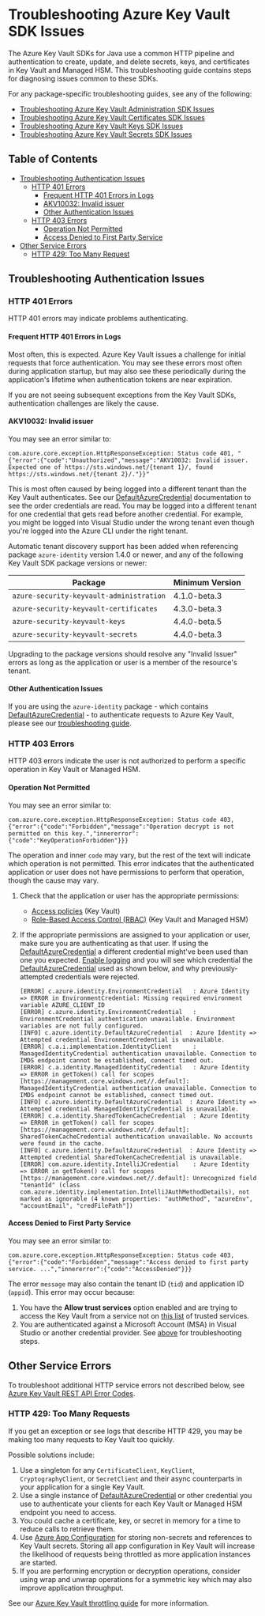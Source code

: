 # Troubleshooting Azure Key Vault SDK Issues
The Azure Key Vault SDKs for Java use a common HTTP pipeline and authentication to create, update, and delete secrets, keys, and certificates in Key Vault and Managed HSM. This troubleshooting guide contains steps for diagnosing issues common to these SDKs.

For any package-specific troubleshooting guides, see any of the following:

* [Troubleshooting Azure Key Vault Administration SDK Issues](https://github.com/Azure/azure-sdk-for-java/blob/main/sdk/keyvault/azure-security-keyvault-administration/TROUBLESHOOTING.md)
* [Troubleshooting Azure Key Vault Certificates SDK Issues](https://github.com/Azure/azure-sdk-for-java/blob/main/sdk/keyvault/azure-security-keyvault-certificates/TROUBLESHOOTING.md)
* [Troubleshooting Azure Key Vault Keys SDK Issues](https://github.com/Azure/azure-sdk-for-java/blob/main/sdk/keyvault/azure-security-keyvault-keys/TROUBLESHOOTING.md)
* [Troubleshooting Azure Key Vault Secrets SDK Issues](https://github.com/Azure/azure-sdk-for-java/blob/main/sdk/keyvault/azure-security-keyvault-secrets/TROUBLESHOOTING.md)

## Table of Contents
* [Troubleshooting Authentication Issues](#troubleshooting-authentication-issues)
    * [HTTP 401 Errors](#http-401-errors)
        * [Frequent HTTP 401 Errors in Logs](#frequent-http-401-errors-in-logs)
        * [AKV10032: Invalid issuer](#akv10032-invalid-issuer)
        * [Other Authentication Issues](#other-authentication-issues)
    * [HTTP 403 Errors](#http-403-errors)
        * [Operation Not Permitted](#operation-not-permitted)
        * [Access Denied to First Party Service](#access-denied-to-first-party-service)
* [Other Service Errors](#other-service-errors)
    * [HTTP 429: Too Many Request](#http-429-too-many-requests)

## Troubleshooting Authentication Issues
### HTTP 401 Errors
HTTP 401 errors may indicate problems authenticating.

#### Frequent HTTP 401 Errors in Logs
Most often, this is expected. Azure Key Vault issues a challenge for initial requests that force authentication. You may see these errors most often during application startup, but may also see these periodically during the application's lifetime when authentication tokens are near expiration.

If you are not seeing subsequent exceptions from the Key Vault SDKs, authentication challenges are likely the cause.

#### AKV10032: Invalid issuer
You may see an error similar to:

```text
com.azure.core.exception.HttpResponseException: Status code 401, "{"error":{"code":"Unauthorized","message":"AKV10032: Invalid issuer. Expected one of https://sts.windows.net/{tenant 1}/, found https://sts.windows.net/{tenant 2}/."}}"
```

This is most often caused by being logged into a different tenant than the Key Vault authenticates. See our [DefaultAzureCredential] documentation to see the order credentials are read. You may be logged into a different tenant for one credential that gets read before another credential. For example, you might be logged into Visual Studio under the wrong tenant even though you're logged into the Azure CLI under the right tenant.

Automatic tenant discovery support has been added when referencing package `azure-identity` version 1.4.0 or newer, and any of the following Key Vault SDK package versions or newer:

Package | Minimum Version
--- | ---
`azure-security-keyvault-administration` | 4.1.0-beta.3
`azure-security-keyvault-certificates` | 4.3.0-beta.3
`azure-security-keyvault-keys` | 4.4.0-beta.5
`azure-security-keyvault-secrets` | 4.4.0-beta.3

Upgrading to the package versions should resolve any "Invalid Issuer" errors as long as the application or user is a member of the resource's tenant.

#### Other Authentication Issues
If you are using the `azure-identity` package - which contains [DefaultAzureCredential] - to authenticate requests to Azure Key Vault, please see our [troubleshooting guide](https://github.com/Azure/azure-sdk-for-java/blob/main/sdk/identity/azure-identity/TROUBLESHOOTING.md).

### HTTP 403 Errors
HTTP 403 errors indicate the user is not authorized to perform a specific operation in Key Vault or Managed HSM.

#### Operation Not Permitted
You may see an error similar to:

```text
com.azure.core.exception.HttpResponseException: Status code 403, {"error":{"code":"Forbidden","message":"Operation decrypt is not permitted on this key.","innererror":{"code":"KeyOperationForbidden"}}}
```

The operation and inner `code` may vary, but the rest of the text will indicate which operation is not permitted. This error indicates that the authenticated application or user does not have permissions to perform that operation, though the cause may vary.

1. Check that the application or user has the appropriate permissions:
    * [Access policies](https://docs.microsoft.com/azure/key-vault/general/assign-access-policy) (Key Vault)
    * [Role-Based Access Control (RBAC)](https://docs.microsoft.com/azure/key-vault/general/rbac-guide) (Key Vault and Managed HSM)
2. If the appropriate permissions are assigned to your application or user, make sure you are authenticating as that user.
   If using the [DefaultAzureCredential] a different credential might've been used than one you expected.
   [Enable logging](https://docs.microsoft.com/azure/developer/java/sdk/logging-overview) and you will see which credential the [DefaultAzureCredential] used as shown below, and why previously-attempted credentials were rejected.

   ```text
   [ERROR] c.azure.identity.EnvironmentCredential   : Azure Identity => ERROR in EnvironmentCredential: Missing required environment variable AZURE_CLIENT_ID
   [ERROR] c.azure.identity.EnvironmentCredential   : EnvironmentCredential authentication unavailable. Environment variables are not fully configured.
   [INFO] c.azure.identity.DefaultAzureCredential  : Azure Identity => Attempted credential EnvironmentCredential is unavailable.
   [ERROR] c.a.i.implementation.IdentityClient      : ManagedIdentityCredential authentication unavailable. Connection to IMDS endpoint cannot be established, connect timed out.
   [ERROR] c.a.identity.ManagedIdentityCredential   : Azure Identity => ERROR in getToken() call for scopes [https://management.core.windows.net//.default]: ManagedIdentityCredential authentication unavailable. Connection to IMDS endpoint cannot be established, connect timed out.
   [INFO] c.azure.identity.DefaultAzureCredential  : Azure Identity => Attempted credential ManagedIdentityCredential is unavailable.
   [ERROR] c.a.identity.SharedTokenCacheCredential  : Azure Identity => ERROR in getToken() call for scopes [https://management.core.windows.net//.default]: SharedTokenCacheCredential authentication unavailable. No accounts were found in the cache.
   [INFO] c.azure.identity.DefaultAzureCredential  : Azure Identity => Attempted credential SharedTokenCacheCredential is unavailable.
   [ERROR] com.azure.identity.IntelliJCredential    : Azure Identity => ERROR in getToken() call for scopes [https://management.core.windows.net//.default]: Unrecognized field "tenantId" (class com.azure.identity.implementation.IntelliJAuthMethodDetails), not marked as ignorable (4 known properties: "authMethod", "azureEnv", "accountEmail", "credFilePath"])
   ```

#### Access Denied to First Party Service
You may see an error similar to:

```text
com.azure.core.exception.HttpResponseException: Status code 403, {"error":{"code":"Forbidden","message":"Access denied to first party service. ...","innererror":{"code":"AccessDenied"}}}
```

The error `message` may also contain the tenant ID (`tid`) and application ID (`appid`). This error may occur because:

1. You have the **Allow trust services** option enabled and are trying to access the Key Vault from a service not on
   [this list](https://docs.microsoft.com/azure/key-vault/general/overview-vnet-service-endpoints#trusted-services) of
   trusted services.
2. You are authenticated against a Microsoft Account (MSA) in Visual Studio or another credential provider. See
   [above](#operation-not-permitted) for troubleshooting steps.

## Other Service Errors
To troubleshoot additional HTTP service errors not described below, see [Azure Key Vault REST API Error Codes](https://docs.microsoft.com/azure/key-vault/general/rest-error-codes).

### HTTP 429: Too Many Requests
If you get an exception or see logs that describe HTTP 429, you may be making too many requests to Key Vault too quickly.

Possible solutions include:

1. Use a singleton for any `CertificateClient`, `KeyClient`, `CryptographyClient`, or `SecretClient` and their async counterparts in your application for a single Key Vault.
2. Use a single instance of [DefaultAzureCredential] or other credential you use to authenticate your clients for each Key Vault or Managed HSM endpoint you need to access.
3. You could cache a certificate, key, or secret in memory for a time to reduce calls to retrieve them.
4. Use [Azure App Configuration](https://github.com/Azure/azure-sdk-for-java/blob/main/sdk/appconfiguration/azure-data-appconfiguration/README.md) for storing non-secrets and references to Key Vault secrets. Storing all app configuration in Key Vault will increase the likelihood of requests being throttled as more application instances are started.
5. If you are performing encryption or decryption operations, consider using wrap and unwrap operations
   for a symmetric key which may also improve application throughput.

See our [Azure Key Vault throttling guide](https://docs.microsoft.com/azure/key-vault/general/overview-throttling) for more information.

[DefaultAzureCredential]: https://github.com/Azure/azure-sdk-for-java/blob/main/sdk/identity/azure-identity/README.md#defaultazurecredential
